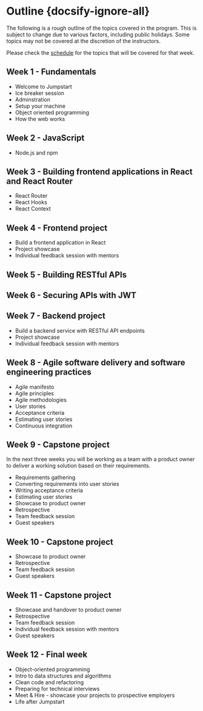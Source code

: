 # Outline {docsify-ignore-all}

The following is a rough outline of the topics covered in the program. This is subject to change due to various factors, including public holidays. Some topics may not be covered at the discretion of the instructors.

Please check the [schedule](https://github.com/thoughtworks-jumpstart/guides/projects/1) for the topics that will be covered for that week.

## Week 1 - Fundamentals

- Welcome to Jumpstart
- Ice breaker session
- Adminstration
- Setup your machine
- Object oriented programming
- How the web works

## Week 2 - JavaScript

- Node.js and npm

## Week 3 - Building frontend applications in React and React Router

- React Router
- React Hooks
- React Context

## Week 4 - Frontend project

- Build a frontend application in React
- Project showcase
- Individual feedback session with mentors

## Week 5 - Building RESTful APIs

## Week 6 - Securing APIs with JWT

## Week 7 - Backend project

- Build a backend service with RESTful API endpoints
- Project showcase
- Individual feedback session with mentors

## Week 8 - Agile software delivery and software engineering practices

- Agile manifesto
- Agile principles
- Agile methodologies
- User stories
- Acceptance criteria
- Estimating user stories
- Continuous integration

## Week 9 - Capstone project

In the next three weeks you will be working as a team with a product owner to deliver a working solution based on their requirements.

- Requirements gathering
- Converting requirements into user stories
- Writing acceptance criteria
- Estimating user stories
- Showcase to product owner
- Retrospective
- Team feedback session
- Guest speakers

## Week 10 - Capstone project

- Showcase to product owner
- Retrospective
- Team feedback session
- Guest speakers

## Week 11 - Capstone project

- Showcase and handover to product owner
- Retrospective
- Team feedback session
- Individual feedback session with mentors
- Guest speakers

## Week 12 - Final week

- Object-oriented programming
- Intro to data structures and algorithms
- Clean code and refactoring
- Preparing for technical interviews
- Meet & Hire - showcase your projects to prospective employers
- Life after Jumpstart

